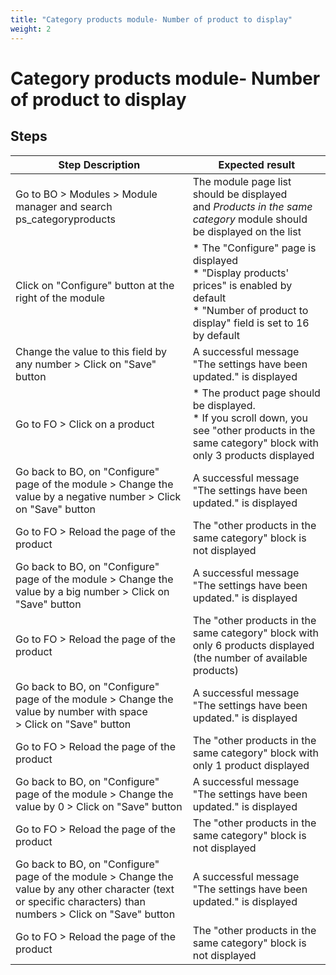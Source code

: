 ```yaml
---
title: "Category products module- Number of product to display"
weight: 2
---
```


# Category products module- Number of product to display
## Steps
| Step Description | Expected result |
| ----- | ----- |
| Go to BO > Modules > Module manager and search ps_categoryproducts | The module page list should be displayed and *Products in the same category* module should be displayed on the list |
| Click on "Configure" button at the right of the module | * The "Configure" page is displayed<br> * "Display products' prices" is enabled by default<br> * "Number of product to display" field is set to 16 by default |
| Change the value to this field by any number > Click on "Save" button | A successful message "The settings have been updated." is displayed |
| Go to FO > Click on a product | * The product page should be displayed.<br> * If you scroll down, you see "other products in the same category" block with only 3 products displayed |
| Go back to BO, on "Configure" page of the module > Change the value by a negative number > Click on "Save" button | A successful message "The settings have been updated." is displayed |
| Go to FO > Reload the page of the product | The "other products in the same category" block is not displayed |
| Go back to BO, on "Configure" page of the module > Change the value by a big number > Click on "Save" button | A successful message "The settings have been updated." is displayed |
| Go to FO > Reload the page of the product | The "other products in the same category" block with only 6 products displayed (the number of available products) |
| Go back to BO, on "Configure" page of the module > Change the value by number with space > Click on "Save" button | A successful message "The settings have been updated." is displayed |
| Go to FO > Reload the page of the product | The "other products in the same category" block with only 1 product displayed |
| Go back to BO, on "Configure" page of the module > Change the value by 0 > Click on "Save" button | A successful message "The settings have been updated." is displayed |
| Go to FO > Reload the page of the product | The "other products in the same category" block is not displayed |
| Go back to BO, on "Configure" page of the module > Change the value by any other character (text or specific characters) than numbers > Click on "Save" button | A successful message "The settings have been updated." is displayed |
| Go to FO > Reload the page of the product | The "other products in the same category" block is not displayed |

